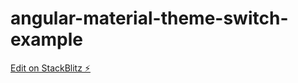# angular-material-theme-switch-example

[Edit on StackBlitz ⚡️](https://stackblitz.com/edit/angular-material-theme-switch-with-static-json-zjjzpy)